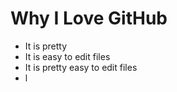 # Why I Love GitHub

* It is pretty
* It is easy to edit files
* It is pretty easy to edit files
* l
